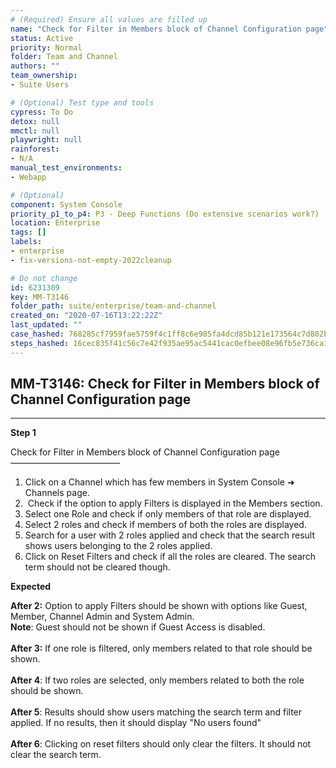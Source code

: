 ```yaml
---
# (Required) Ensure all values are filled up
name: "Check for Filter in Members block of Channel Configuration page"
status: Active
priority: Normal
folder: Team and Channel
authors: ""
team_ownership: 
- Suite Users

# (Optional) Test type and tools
cypress: To Do
detox: null
mmctl: null
playwright: null
rainforest: 
- N/A
manual_test_environments: 
- Webapp

# (Optional)
component: System Console
priority_p1_to_p4: P3 - Deep Functions (Do extensive scenarios work?)
location: Enterprise
tags: []
labels: 
- enterprise
- fix-versions-not-empty-2022cleanup

# Do not change
id: 6231309
key: MM-T3146
folder_path: suite/enterprise/team-and-channel
created_on: "2020-07-16T13:22:22Z"
last_updated: ""
case_hashed: 768285cf7959fae5759f4c1ff8c6e985fa4dcd85b121e173564c7d802b682ba1b8a710ebbe429faca5eee056272d06b4
steps_hashed: 16cec835f41c56c7e42f935ae95ac5441cac0efbee08e96fb5e736ca1a0abee42c57b2a7a3c56ac562ddfc6a8431208f
---
```


## MM-T3146: Check for Filter in Members block of Channel Configuration page

---

**Step 1**

Check for Filter in Members block of Channel Configuration page\
–––––––––––––––––––––––––

1. Click on a Channel which has few members in System Console ➜ Channels page.
2.  Check if the option to apply Filters is displayed in the Members section.
3. Select one Role and check if only members of that role are displayed.
4. Select 2 roles and check if members of both the roles are displayed.
5. Search for a user with 2 roles applied and check that the search result shows users belonging to the 2 roles applied.
6. Click on Reset Filters and check if all the roles are cleared. The search term should not be cleared though.

**Expected**

**After 2:** Option to apply Filters should be shown with options like Guest, Member, Channel Admin and System Admin.\
**Note**: Guest should not be shown if Guest Access is disabled.\
\
**After 3:** If one role is filtered, only members related to that role should be shown.\
\
**After 4**: If two roles are selected, only members related to both the role should be shown.\
\
**After 5**: Results should show users matching the search term and filter applied. If no results, then it should display "No users found"\
\
**After 6**: Clicking on reset filters should only clear the filters. It should not clear the search term.

